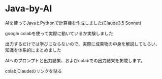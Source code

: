 # Java-by-AI
AIを使ってJavaとPythonで計算機を作成しました(Claude3.5 Sonnet)

google colabを使って実際に動いているか実験しました

出力するだけでは学びにならないので、実際に成果物の中身を解説してもらい、知識を体系的にまとめました

AIへのプロンプトと出力結果、およびcolabでの出力結果を掲載します。

colab,Claudeのリンクを貼る
